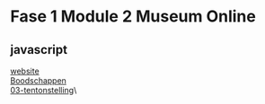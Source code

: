 # Fase 1 Module 2 Museum Online

## javascript

[website](http://32973.hosts1.ma-cloud.nl/f1m2js/)\
[Boodschappen](https://32973.hosts1.ma-cloud.nl/Boodschappen/index.html)\
[03-tentonstelling](http://32973.hosts1.ma-cloud.nl/03-tentonstelling/)\
